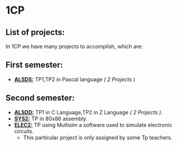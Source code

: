 # 1CP
## List of projects:
In 1CP we have many projects to accomplish, which are:
## First semester:
- [**ALSDS:**](ALSDS) TP1,TP2 in Pascal language *( 2 Projects )*
## Second semester:
- [**ALSDD:**](ALSDD) TP1 in C Language,TP2 in Z Language *( 2 Projects )*.   
- [**SYS2:**](SYS2) TP in 80x86 assembly.
- [**ELEC2:**](ELEC2) TP using Multisim a software used to simulate electronic circuits.
    - This particular project is only assigned by some Tp teachers.




